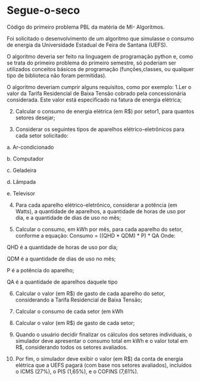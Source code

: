 # Segue-o-seco
Código do primeiro problema PBL da matéria de MI- Algoritmos.


Foi solicitado o desenvolvimento de um algoritmo que simulasse o consumo de energia da Universidade Estadual de Feira de Santana (UEFS).

O algoritmo deveria ser feito na linguagem de programação python e, como se trata do primeiro problema do primeiro semestre, só poderiam ser utilizados conceitos básicos de programação (funções,classes, ou qualquer tipo de biblioteca não foram permitidas).


O algoritmo deveriam cumprir alguns requisitos, como por exemplo:
1.Ler o valor da Tarifa Residencial de Baixa Tensão cobrado pela concessionária considerada. Este valor está especificado na fatura de energia elétrica;

2. Calcular o consumo de energia elétrica (em R$) por setor1, para quantos setores desejar;

3. Considerar os seguintes tipos de aparelhos elétrico-eletrônicos para cada setor solicitado:
 
a. Ar-condicionado
 
b. Computador
  
c. Geladeira
 
d. Lâmpada

e. Televisor

4. Para cada aparelho elétrico-eletrônico, considerar a potência (em Watts), a quantidade de aparelhos, a quantidade de horas de uso por dia, e a quantidade de dias de uso no mês;

5. Calcular o consumo, em kWh por mês, para cada aparelho do setor, conforme a equação:
Consumo = ((QHD * QDM) * P) * QA
Onde:

QHD é a quantidade de horas de uso por dia;

QDM é a quantidade de dias de uso no mês;

P é a potência do aparelho;

QA é a quantidade de aparelhos daquele tipo

6. Calcular o valor (em R$) de gasto de cada aparelho do setor, considerando a Tarifa Residencial de Baixa Tensão;

7. Calcular o consumo de cada setor (em kWh

8. Calcular o valor (em R$) de gasto de cada setor;

9. Quando o usuário decidir finalizar os cálculos dos setores individuais, o simulador deve apresentar o consumo total em kWh e o valor total em R$, considerando todos os setores avaliados.

10. Por fim, o simulador deve exibir o valor (em R$) da conta de energia elétrica que a UEFS pagará (com base nos setores avaliados), incluídos o ICMS (27%), o PIS (1,65%), e o COFINS (7,61%).

